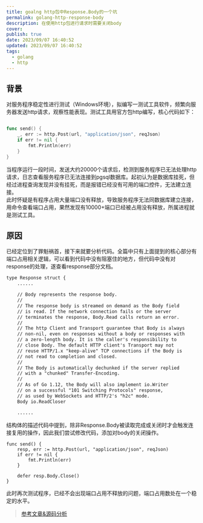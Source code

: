 ```yaml
---
title: goalng http包中Response.Body的一个坑
permalink: golang-http-response-body
description: 在使用http包进行请求时需要关闭body
cover: 
publish: true
date: 2023/09/07 16:40:52
updated: 2023/09/07 16:40:52
tags:
  - golang
  - http
---
```


## 背景

对服务程序稳定性进行测试（Windows环境），拟编写一测试工具软件，频繁向服务器发送http请求，观察性能表现。测试工具用官方包http编写，核心代码如下：

```go

func send() {
	_, err := http.Post(url, "application/json", reqJson)
	if err != nil {
		fmt.Println(err)
	}
}

```

当程序运行一段时间，发送大约20000个请求后，检测到服务程序已无法处理http请求，日志查看服务程序已无法连接到pgsql数据库。起初认为是数据库挂死，但经过进程查询发现并没有挂死，而是报错已经没有可用的端口控件，无法建立连接。  
此时怀疑是有程序占用大量端口没有释放，导致服务程序无法同数据库建立连接，用命令查看端口占用，果然发现有10000+端口已经被占用没有释放，所属进程就是测试工具。

## 原因

已经定位到了罪魁祸首，接下来就要分析代码。全篇中只有上面提到的核心部分有端口占用相关逻辑，可以看到代码中没有阻塞住的地方，但代码中没有对response的处理，遂查看response部分文档。

```txt
type Response struct {
	......

	// Body represents the response body.
	//
	// The response body is streamed on demand as the Body field
	// is read. If the network connection fails or the server
	// terminates the response, Body.Read calls return an error.
	//
	// The http Client and Transport guarantee that Body is always
	// non-nil, even on responses without a body or responses with
	// a zero-length body. It is the caller's responsibility to
	// close Body. The default HTTP client's Transport may not
	// reuse HTTP/1.x "keep-alive" TCP connections if the Body is
	// not read to completion and closed.
	//
	// The Body is automatically dechunked if the server replied
	// with a "chunked" Transfer-Encoding.
	//
	// As of Go 1.12, the Body will also implement io.Writer
	// on a successful "101 Switching Protocols" response,
	// as used by WebSockets and HTTP/2's "h2c" mode.
	Body io.ReadCloser

	......
```

结构体的描述代码中提到，除非Response.Body被读取完成或关闭时才会触发连接复用的操作，因此我们尝试修改代码，添加对body的关闭操作。

```
func send() {
	resp, err := http.Post(url, "application/json", reqJson)
	if err != nil {
		fmt.Println(err)
	}

	defer resp.Body.Close()
}

```

此时再次测试程序，已经不会出现端口占用不释放的问题，端口占用数处在一个稳定的水平。

> [参考文章&源码分析](https://segmentfault.com/a/1190000020086816)

